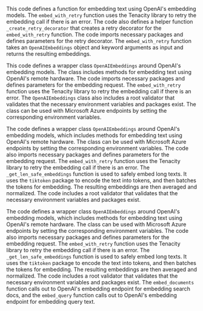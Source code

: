 This code defines a function for embedding text using OpenAI's embedding models. The `embed_with_retry` function uses the Tenacity library to retry the embedding call if there is an error. The code also defines a helper function `_create_retry_decorator` that creates a retry decorator for the `embed_with_retry` function. The code imports necessary packages and defines parameters for the retry decorator. The `embed_with_retry` function takes an `OpenAIEmbeddings` object and keyword arguments as input and returns the resulting embeddings.

This code defines a wrapper class `OpenAIEmbeddings` around OpenAI's embedding models. The class includes methods for embedding text using OpenAI's remote hardware. The code imports necessary packages and defines parameters for the embedding request. The `embed_with_retry` function uses the Tenacity library to retry the embedding call if there is an error. The `OpenAIEmbeddings` class also includes a root validator that validates that the necessary environment variables and packages exist. The class can be used with Microsoft Azure endpoints by setting the corresponding environment variables.

The code defines a wrapper class `OpenAIEmbeddings` around OpenAI's embedding models, which includes methods for embedding text using OpenAI's remote hardware. The class can be used with Microsoft Azure endpoints by setting the corresponding environment variables. The code also imports necessary packages and defines parameters for the embedding request. The `embed_with_retry` function uses the Tenacity library to retry the embedding call if there is an error. The `_get_len_safe_embeddings` function is used to safely embed long texts. It uses the `tiktoken` package to encode the text into tokens, and then batches the tokens for embedding. The resulting embeddings are then averaged and normalized. The code includes a root validator that validates that the necessary environment variables and packages exist.

The code defines a wrapper class `OpenAIEmbeddings` around OpenAI's embedding models, which includes methods for embedding text using OpenAI's remote hardware. The class can be used with Microsoft Azure endpoints by setting the corresponding environment variables. The code also imports necessary packages and defines parameters for the embedding request. The `embed_with_retry` function uses the Tenacity library to retry the embedding call if there is an error. The `_get_len_safe_embeddings` function is used to safely embed long texts. It uses the `tiktoken` package to encode the text into tokens, and then batches the tokens for embedding. The resulting embeddings are then averaged and normalized. The code includes a root validator that validates that the necessary environment variables and packages exist. The `embed_documents` function calls out to OpenAI's embedding endpoint for embedding search docs, and the `embed_query` function calls out to OpenAI's embedding endpoint for embedding query text.


